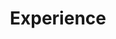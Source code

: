 ---
title: 'Experience'
type: landing

design:
  spacing: '2rem'

#Page sections
sections:
  - block: resume-experience
    content:
      username: admin
    design:
      #Hugo date format
      date_format: 'January 2006'
      #Education or Experience section first?
      #is_education_first: false
  
---